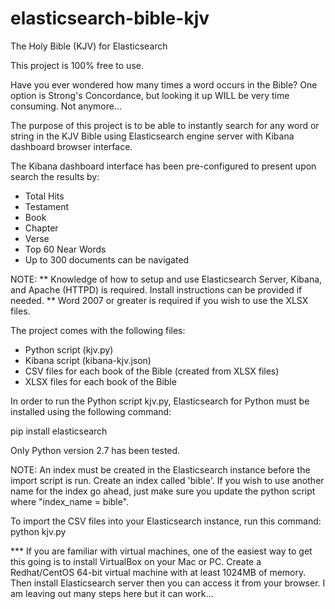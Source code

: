 elasticsearch-bible-kjv
=======================

The Holy Bible (KJV) for Elasticsearch

This project is 100% free to use.

Have you ever wondered how many times a word occurs in the Bible? One option is Strong's Concordance, but looking it up WILL be very time consuming. Not anymore...

The purpose of this project is to be able to instantly search for any word or string in the KJV Bible using Elasticsearch engine server with Kibana dashboard browser interface.

The Kibana dashboard interface has been pre-configured to present upon search the results by:
- Total Hits
- Testament
- Book
- Chapter
- Verse
- Top 60 Near Words
- Up to 300 documents can be navigated

NOTE: ** Knowledge of how to setup and use Elasticsearch Server, Kibana, and Apache (HTTPD) is required. Install instructions can be provided if needed.
** Word 2007 or greater is required if you wish to use the XLSX files.

The project comes with the following files:
- Python script (kjv.py)
- Kibana script (kibana-kjv.json)
- CSV files for each book of the Bible (created from XLSX files)
- XLSX files for each book of the Bible

In order to run the Python script kjv.py, Elasticsearch for Python must be installed using the following command:

pip install elasticsearch

Only Python version 2.7 has been tested.

NOTE: An index must be created in the Elasticsearch instance before the import script is run. Create an index called 'bible'. If you wish to use another name for the index go ahead, just make sure you update the python script where "index_name = bible".

To import the CSV files into your Elasticsearch instance, run this command:
python kjv.py

*** If you are familiar with virtual machines, one of the easiest way to get this going is to install VirtualBox on your Mac or PC. Create a Redhat/CentOS 64-bit virtual machine with at least 1024MB of memory. Then install Elasticsearch server then you can access it from your browser. I am leaving out many steps here but it can work...

